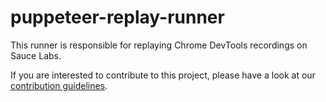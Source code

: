 # puppeteer-replay-runner

This runner is responsible for replaying Chrome DevTools recordings on Sauce Labs.

If you are interested to contribute to this project, please have a look at our [contribution guidelines](CONTRIBUTING.md).

